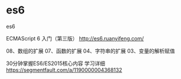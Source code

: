 # es6
es6


ECMAScript 6 入门（第三版）
http://es6.ruanyifeng.com/

08、数组的扩展
07、函数的扩展
04、字符串的扩展
03、变量的解析赋值


30分钟掌握ES6/ES2015核心内容
学习详细 https://segmentfault.com/a/1190000004368132